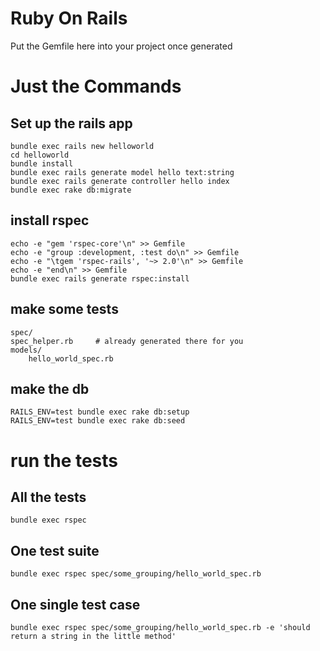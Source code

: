 Ruby On Rails
=============

Put the Gemfile here into your project once generated

Just the Commands
=================

Set up the rails app
-------------------- 

    bundle exec rails new helloworld
    cd helloworld
    bundle install
    bundle exec rails generate model hello text:string
    bundle exec rails generate controller hello index
    bundle exec rake db:migrate

install rspec
-------------

    echo -e "gem 'rspec-core'\n" >> Gemfile
    echo -e "group :development, :test do\n" >> Gemfile
    echo -e "\tgem 'rspec-rails', '~> 2.0'\n" >> Gemfile
    echo -e "end\n" >> Gemfile
    bundle exec rails generate rspec:install

make some tests
---------------

    spec/
	spec_helper.rb     # already generated there for you
	models/
		hello_world_spec.rb

make the db
-----------

    RAILS_ENV=test bundle exec rake db:setup
    RAILS_ENV=test bundle exec rake db:seed


run the tests
=============

All the tests
-------------

    bundle exec rspec

One test suite
--------------

    bundle exec rspec spec/some_grouping/hello_world_spec.rb

One single test case
--------------------

    bundle exec rspec spec/some_grouping/hello_world_spec.rb -e 'should return a string in the little method'


